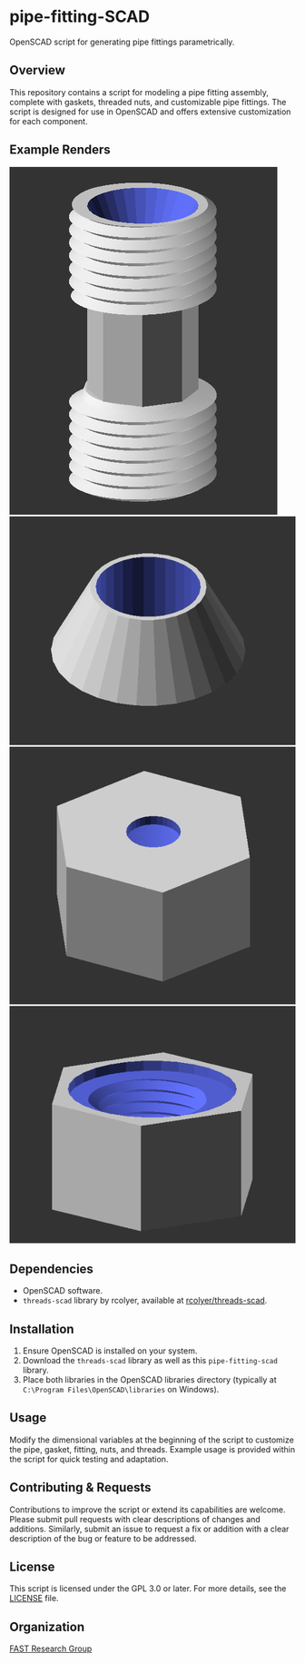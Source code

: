 # pipe-fitting-SCAD
OpenSCAD script for generating pipe fittings parametrically.

## Overview
This repository contains a script for modeling a pipe fitting assembly, complete with gaskets, threaded nuts, and customizable pipe fittings. The script is designed for use in OpenSCAD and offers extensive customization for each component.

## Example Renders
![main_fitting_example](examples/main_fitting_example.png)
![pf_gasket_example](examples/pf_gasket_example.png)
![pf_nut_example1](examples/pf_nut_example1.png)
![pf_nut_example2](examples/pf_nut_example2.png)

## Dependencies
- OpenSCAD software.
- `threads-scad` library by rcolyer, available at [rcolyer/threads-scad](https://github.com/rcolyer/threads-scad).

## Installation
1. Ensure OpenSCAD is installed on your system.
3. Download the `threads-scad` library as well as this `pipe-fitting-scad` library.
3. Place both libraries in the OpenSCAD libraries directory (typically at `C:\Program Files\OpenSCAD\libraries` on Windows).

## Usage
Modify the dimensional variables at the beginning of the script to customize the pipe, gasket, fitting, nuts, and threads. Example usage is provided within the script for quick testing and adaptation.

## Contributing & Requests
Contributions to improve the script or extend its capabilities are welcome. Please submit pull requests with clear descriptions of changes and additions. Similarly, submit an issue to request a fix or addition with a clear description of the bug or feature to be addressed.

## License
This script is licensed under the GPL 3.0 or later. For more details, see the [LICENSE](LICENSE) file.

## Organization
[FAST Research Group](https://www.appropedia.org/FAST)
